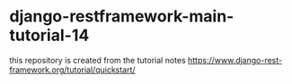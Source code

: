 # django-restframework-main-tutorial-14

this repository is created from the tutorial notes https://www.django-rest-framework.org/tutorial/quickstart/
